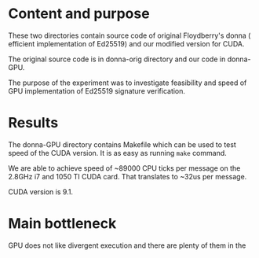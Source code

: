 Content and purpose
===================

These two directories contain source code of original Floydberry's donna ( efficient implementation of Ed25519) and our modified version for CUDA.

The original source code is in donna-orig directory and our code in donna-GPU.

The purpose of the experiment was to investigate feasibility and speed of GPU implementation of Ed25519 signature verification.


Results
=======

The donna-GPU directory contains Makefile which can be used to test speed of the CUDA version. It is as easy as running ``make`` command.

We are able to achieve speed of ~89000 CPU ticks per message on the 2.8GHz i7 and 1050 TI CUDA card. That translates to ~32us per message.

CUDA version is 9.1.


Main bottleneck
==============

GPU does not like divergent execution and there are plenty of them in the

